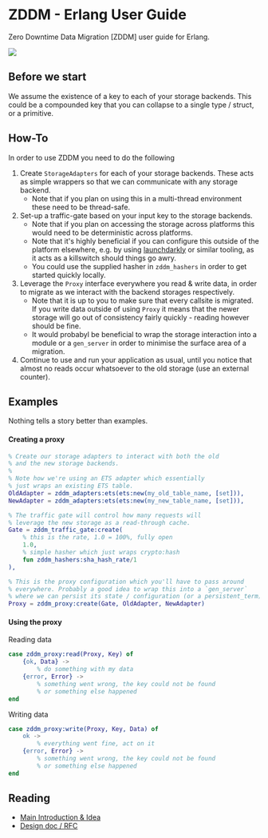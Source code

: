 # ZDDM - Erlang User Guide

Zero Downtime Data Migration [ZDDM] user guide for Erlang. 

![](https://lucid.app/publicSegments/view/ebd5cda8-882e-4b3c-ad09-306b19e1947d/image.png)

## Before we start

We assume the existence of a key to each of your storage backends. This could be a compounded key that you can collapse to a single type / struct, or a primitive.

## How-To 

In order to use ZDDM you need to do the following

1. Create `StorageAdapters` for each of your storage backends. These acts as simple wrappers so that we can communicate with any storage backend.
   - Note that if you plan on using this in a multi-thread environment these need to be thread-safe.
2. Set-up a traffic-gate based on your input key to the storage backends.
   - Note that if you plan on accessing the storage across platforms this would need to be deterministic across platforms.
   - Note that it's highly beneficial if you can configure this outside of the platform elsewhere, e.g. by using [launchdarkly](https://launchdarkly.com/) or similar tooling, as it acts as a killswitch should things go awry.
   - You could use the supplied hasher in `zddm_hashers` in order to get started quickly locally.
3. Leverage the `Proxy` interface everywhere you read & write data, in order to migrate as we interact with the backend storages respectively.
   - Note that it is up to you to make sure that every callsite is migrated. If you write data outside of using `Proxy` it means that the newer storage will go out of consistency fairly quickly - reading however should be fine.
   - It would probabyl be beneficial to wrap the storage interaction into a module or a `gen_server` in order to minimise the surface area of a migration.
4. Continue to use and run your application as usual, until you notice that almost no reads occur whatsoever to the old storage (use an external counter).

## Examples

Nothing tells a story better than examples.

#### Creating a proxy

```erlang
% Create our storage adapters to interact with both the old
% and the new storage backends.
%
% Note how we're using an ETS adapter which essentially
% just wraps an existing ETS table.
OldAdapter = zddm_adapters:ets(ets:new(my_old_table_name, [set])),
NewAdapter = zddm_adapters:ets(ets:new(my_new_table_name, [set])),

% The traffic gate will control how many requests will
% leverage the new storage as a read-through cache.
Gate = zddm_traffic_gate:create(
    % this is the rate, 1.0 = 100%, fully open
    1.0, 
    % simple hasher which just wraps crypto:hash
    fun zddm_hashers:sha_hash_rate/1
),

% This is the proxy configuration which you'll have to pass around
% everywhere. Probably a good idea to wrap this into a `gen_server`
% where we can persist its state / configuration (or a persistent_term).
Proxy = zddm_proxy:create(Gate, OldAdapter, NewAdapter)
```

#### Using the proxy

Reading data

```erlang
case zddm_proxy:read(Proxy, Key) of
    {ok, Data} -> 
        % do something with my data
    {error, Error} ->
        % something went wrong, the key could not be found
        % or something else happened
end
```

Writing data

```erlang
case zddm_proxy:write(Proxy, Key, Data) of
    ok ->
        % everything went fine, act on it
    {error, Error} ->
        % something went wrong, the key could not be found
        % or something else happened
end
```

## Reading

* [Main Introduction & Idea](https://github.com/cpluss/zddm#zero-downtime-data-migration-zddm)
* [Design doc / RFC](https://github.com/cpluss/zddm/tree/main/design#rfc-design)